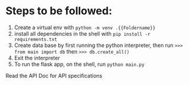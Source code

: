 # Steps to be followed: 
1) Create a virtual env with ``python -m venv .{{Foldername}}``
2) install all dependencies in the shell with  ``pip install -r requirements.txt``
3) Create data base by first running the python interpreter, then run ``>>> from main import db`` then 
``>>> db.create_all()``
4) Exit the interpreter
5) To run the flask app, on the shell, run ``python main.py``

Read the API Doc for API specifications